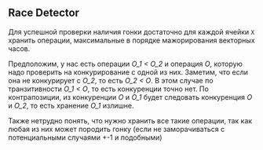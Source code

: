 ## Race Detector

Для успешной проверки наличия гонки достаточно для каждой ячейки `X` хранить операции,
максимальные в порядке мажорирования векторных часов. 

Предположим, у нас есть операции
*O_1 < O_2* и операция *O*, которую надо проверить на конкурирование с одной из них. Заметим, что 
если она не конкурирует с *O_2*, то есть *O_2 < O*. В этом случае по транзитивности *O_1 < O*, то есть
конкуренции точно нет. По контрапозиции, из конкуренции *O* и *O_1* будет следовать конкуренция
*O* и *O_2*, то есть хранение *O_1* излишне.

Также нетрудно понять, что нужно хранить все такие операции, так как любая из них может породить
гонку (если не заморачиваться с потенциальными случаями +-1 и подобными)
